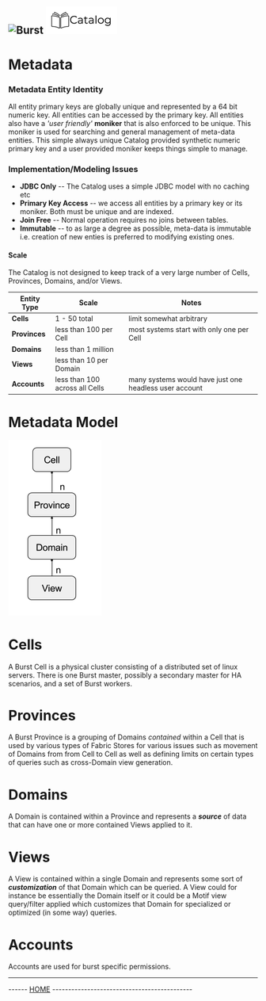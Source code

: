 ![Burst](../doc/burst_small.png "") ![](./catalog_small.png "")
--

# Metadata


### Metadata Entity Identity
All entity primary keys are globally unique and represented by a 64 bit numeric key.
 All entities can be accessed by the primary key. All entities also have a _'user friendly'_
__moniker__ that is also enforced to be unique. This moniker is used for searching and general
management of meta-data entities. This simple always unique Catalog provided synthetic numeric primary key and a
user provided moniker keeps things simple to manage. 

### Implementation/Modeling Issues

* __JDBC Only__ -- The Catalog uses a simple JDBC model with no caching etc
* __Primary Key Access__ -- we access all entities by a primary key or its moniker. Both must be unique and are indexed.
* __Join Free__ -- Normal operation requires no joins between tables.
* __Immutable__ -- to as large a degree as possible, meta-data is immutable i.e. creation of new enties is preferred to
modifying existing ones.

#### Scale
The Catalog is not designed to keep track of a very large number of Cells, Provinces, Domains, and/or Views.

| Entity Type |  Scale | Notes |
|---|---|---|
| __Cells__ | 1 - 50 total | limit somewhat arbitrary |
| __Provinces__ | less than 100 per Cell | most systems start with only one per Cell |
| __Domains__ | less than 1 million |  |
| __Views__ | less than 10 per Domain |  |
| __Accounts__ | less than 100 across all Cells |  many systems would have just one headless user account|

# Metadata Model
 ![Metadata Model](model.png)
 
# Cells
A Burst Cell is a physical cluster consisting of a distributed set of linux servers. There is one Burst master, possibly a
secondary master for HA scenarios, and a set of Burst workers.

# Provinces
A Burst Province is a grouping of Domains _contained_ within a Cell that is used by various types of Fabric
Stores for various issues such as movement of Domains from from Cell to Cell as well as defining limits
on certain types of queries such as cross-Domain view generation.

# Domains
A Domain is contained within a Province and represents a ___source___ of data that can have one or more contained 
Views applied to it. 

# Views
A View is contained within a single Domain and represents some sort of ___customization___ of that Domain
which can be queried. A View could for instance be essentially the Domain itself or it could be a Motif view
query/filter applied which customizes that Domain for specialized or optimized (in some way) queries.

# Accounts
Accounts are used for burst specific permissions.

---
------ [HOME](../readme.md) --------------------------------------------
